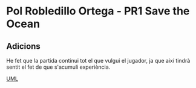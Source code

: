 # Pol Robledillo Ortega - PR1 Save the Ocean

## Adicions
He fet que la partida continui tot el que vulgui el jugador, ja que així tindrà sentit el fet de que s'acumuli experiència.

[UML](https://drive.google.com/file/d/1h4fvKKmwb9o3ZPE1OaGWGuQN0T_NJJdk/view?usp=sharing)
